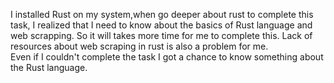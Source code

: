 I installed Rust on my system,when go deeper about rust to complete this task, I realized that I need to know about the basics of Rust language and web scrapping. So it will takes more time for me to complete this. Lack of resources about web scraping in rust is also a problem for me.        
          Even if I couldn't complete the  task I got a chance to know something about the Rust language.
